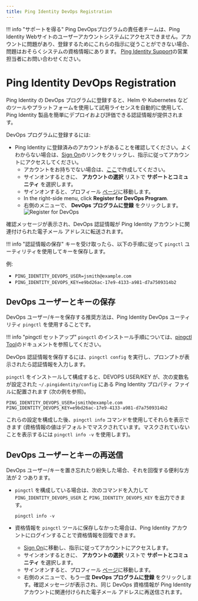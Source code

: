 ```yaml
---
title: Ping Identity DevOps Registration
---
```


<!--
!!! info "Getting Support"
    The team responsible for the Ping DevOps program does not have access to the user account system on the Ping Identity website.  If you have trouble with your account and are unable to follow these instructions to enroll, the issue is probably with your credentials in our system.  Please contact your sales representative at [Ping Identity Support](https://support.pingidentity.com/s/).

# Ping Identity DevOps Registration

Registering for Ping Identity's DevOps Program provides you with credentials that enable you to easily deploy and evaluate Ping Identity products using trial licenses automatically using tools and platforms like Helm or Kubernetes.

To register for the DevOps Program:

* Make sure you have a registered account with Ping Identity.  If you're not sure, click the link to [Sign On](https://www.pingidentity.com/en/account/sign-on.html) and follow the instructions to access your account.
  * If you don't have an account, create one [here](https://www.pingidentity.com/en/account/register.html).
  * When signing on, select **Support and Community** in the **Select Account** list.
  * After you're signed on, you're directed to your profile [page](https://support.pingidentity.com/s/).
  * In the right-side menu, click **Register for DevOps Program**.
  ![Register for DevOps](../images/DEVOPS_REGISTRATION.png)

A confirmation message will be shown and the DevOps credentials will be forwarded to the email address associated with your Ping Identity account.

!!! info "Saving Credentials"
    When you receive your key, follow the instructions below for saving these with the `pingctl` utility.

Example:

* `PING_IDENTITY_DEVOPS_USER=jsmith@example.com`
* `PING_IDENTITY_DEVOPS_KEY=e9bd26ac-17e9-4133-a981-d7a7509314b2`
-->

!!! info "サポートを得る"
    Ping DevOpsプログラムの責任者チームは、Ping Identity Webサイトのユーザーアカウントシステムにアクセスできません。アカウントに問題があり、登録するためにこれらの指示に従うことができない場合、問題はおそらくシステムの資格情報にあります。 [Ping Identity Support](https://support.pingidentity.com/s/)の営業担当者にお問い合わせください。

# Ping Identity DevOps Registration

Ping Identity の DevOps プログラムに登録すると、Helm や Kubernetes などのツールやプラットフォームを使用して試用ライセンスを自動的に使用して、Ping Identity 製品を簡単にデプロイおよび評価できる認証情報が提供されます。

DevOps プログラムに登録するには:

* Ping Identity に登録済みのアカウントがあることを確認してください。よくわからない場合は、[Sign On](https://www.pingidentity.com/en/account/sign-on.html)のリンクをクリックし、指示に従ってアカウントにアクセスしてください。
  * アカウントをお持ちでない場合は、[ここ](https://www.pingidentity.com/en/account/register.html)で作成してください。
  * サインオンするときに、 **アカウントの選択** リストで **サポートとコミュニティ** を選択します。
  * サインオンすると、プロフィール [ページ](https://support.pingidentity.com/s/)に移動します。
  * In the right-side menu, click **Register for DevOps Program**.
  * 右側のメニューで、 **DevOps プログラムに登録** をクリックします。
  ![Register for DevOps](../images/DEVOPS_REGISTRATION.png)

確認メッセージが表示され、DevOps 認証情報が Ping Identity アカウントに関連付けられた電子メール アドレスに転送されます。

!!! info "認証情報の保存"
    キーを受け取ったら、以下の手順に従って `pingctl` ユーティリティを使用してキーを保存します。

例:

* `PING_IDENTITY_DEVOPS_USER=jsmith@example.com`
* `PING_IDENTITY_DEVOPS_KEY=e9bd26ac-17e9-4133-a981-d7a7509314b2`

<!--
## Saving Your DevOps User and Key

The recommended way to save your DevOps User/Key is to use the Ping Identity DevOps utility `pingctl`.

!!! info "pingctl setup"
    You can find installation instructions for `pingctl` in the [pingctl Tool](../tools/pingctlUtil.md) document.

To save your DevOps credentials, run `pingctl config` and supply your credentials when prompted.

When `pingctl` is installed and configured, it places your DEVOPS USER/KEY into a Ping Identity property file found at
`~/.pingidentity/config`  with the following variable names set (see the following example).

```text
PING_IDENTITY_DEVOPS_USER=jsmith@example.com
PING_IDENTITY_DEVOPS_KEY=e9bd26ac-17e9-4133-a981-d7a7509314b2
```

After you've configured these settings, you can view them with the `pingctl info` command (credential values are masked by default, use `pingctl info -v` to show unmasked).
-->

## DevOps ユーザーとキーの保存

DevOps ユーザー/キーを保存する推奨方法は、Ping Identity DevOps ユーティリティ `pingctl` を使用することです。

!!! info "pingctl セットアップ"
    `pingctl` のインストール手順については、[pingctl Tool](../tools/pingctlUtil.md)のドキュメントを参照してください。

DevOps 認証情報を保存するには、`pingctl config` を実行し、プロンプトが表示されたら認証情報を入力します。

`pingctl` をインストールして構成すると、DEVOPS USER/KEY が、次の変数名が設定された `~/.pingidentity/config` にある Ping Identity プロパティ ファイルに配置されます (次の例を参照)。

```text
PING_IDENTITY_DEVOPS_USER=jsmith@example.com
PING_IDENTITY_DEVOPS_KEY=e9bd26ac-17e9-4133-a981-d7a7509314b2
```

これらの設定を構成した後、`pingctl info` コマンドを使用してそれらを表示できます (資格情報の値はデフォルトでマスクされています。マスクされていないことを表示するには `pingctl info -v` を使用します)。

<!--
## Resending your DevOps User and Key

If you have misplaced or lost your DevOps User/Key, there are two convenient ways to recover it.

* If you have configured `pingctl`, the `PING_IDENTITY_DEVOPS_USER` and `PING_IDENTITY_DEVOPS_KEY` can be printed by entering the following command:
    ```text
    pingctl info -v
    ```

* If you did not save the credentials in the `pingctl` tool, you can recover your credentials by logging in to your Ping Identity account.
  * Navigate to [Sign On](https://www.pingidentity.com/en/account/sign-on.html) and follow the instructions to access your account.
  * When signing on, select **Support and Community** in the **Select Account** list.
  * After you're signed on, you're directed to your profile [page](https://support.pingidentity.com/s/).
  * In the right-side menu, click **Register for DevOps Program** again.  A confirmation message will be shown and the same DevOps credentials will be resent to the email address associated with your Ping Identity account.
-->

## DevOps ユーザーとキーの再送信

DevOps ユーザー/キーを置き忘れたり紛失した場合、それを回復する便利な方法が 2 つあります。

* `pingctl` を構成している場合は、次のコマンドを入力して `PING_IDENTITY_DEVOPS_USER` と `PING_IDENTITY_DEVOPS_KEY` を出力できます。
    ```text
    pingctl info -v
    ```

* 資格情報を `pingctl` ツールに保存しなかった場合は、Ping Identity アカウントにログインすることで資格情報を回復できます。
    * [Sign On](https://www.pingidentity.com/en/account/sign-on.html)に移動し、指示に従ってアカウントにアクセスします。
    * サインオンするときに、 **アカウントの選択** リストで **サポートとコミュニティ** を選択します。
    * サインオンすると、プロフィール [ページ](https://support.pingidentity.com/s/)に移動します。
    * 右側のメニューで、もう一度 **DevOps プログラムに登録** をクリックします。確認メッセージが表示され、同じ DevOps 資格情報が Ping Identity アカウントに関連付けられた電子メール アドレスに再送信されます。
